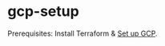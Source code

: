 # gcp-setup
Prerequisites: Install Terraform & [Set up GCP](https://learn.hashicorp.com/tutorials/terraform/google-cloud-platform-build?in=terraform/gcp-get-started#set-up-gcp).
